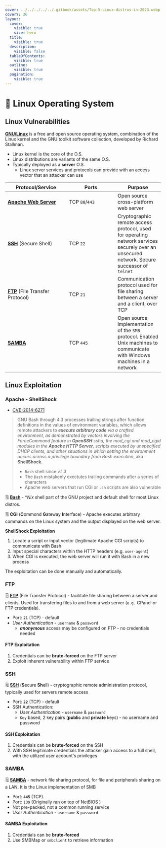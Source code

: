 ```yaml
---
cover: ../../../../../.gitbook/assets/Top-5-Linux-distros-in-2023.webp
coverY: 36
layout:
  cover:
    visible: true
    size: hero
  title:
    visible: true
  description:
    visible: false
  tableOfContents:
    visible: true
  outline:
    visible: true
  pagination:
    visible: true
---
```


# 🐧 Linux Operating System

## Linux Vulnerabilities <a href="#linux-vulnerabilities" id="linux-vulnerabilities"></a>

[**GNU/Linux**](https://www.gnu.org/home.en.html) is a free and open source operating system, combination of the Linux kernel and the GNU toolkit software collection, developed by Richard Stallman.

* Linux kernel is the core of the O.S.
* Linux distributions are variants of the same O.S.
* Typically deployed as a **server** O.S.
  * Linux server services and protocols can provide with an access vector that an attacker can use

<table><thead><tr><th width="183">Protocol/Service</th><th width="141">Ports</th><th>Purpose</th></tr></thead><tbody><tr><td><a href="https://httpd.apache.org/"><strong>Apache Web Server</strong></a></td><td>TCP <code>80</code>/<code>443</code></td><td>Open source cross-platform web server</td></tr><tr><td><a href="https://en.wikipedia.org/wiki/Secure_Shell"><strong>SSH</strong></a> (Secure Shell)</td><td>TCP <code>22</code></td><td>Cryptographic remote access protocol, used for operating network services securely over an unsecured network. Secure successor of <code>telnet</code></td></tr><tr><td><a href="https://en.wikipedia.org/wiki/File_Transfer_Protocol"><strong>FTP</strong></a> (File Transfer Protocol)</td><td>TCP <code>21</code></td><td>Communication protocol used for file sharing between a server and a client, over TCP</td></tr><tr><td><a href="https://www.samba.org/samba/what_is_samba.html"><strong>SAMBA</strong></a></td><td>TCP <code>445</code></td><td>Open source implementation of the <code>SMB</code> protocol. Enabled Unix machines to communicate with Windows machines in a network</td></tr></tbody></table>

## Linux Exploitation <a href="#linux-exploitation" id="linux-exploitation"></a>

### Apache - ShellShock <a href="#apache-shellshock" id="apache-shellshock"></a>

* [CVE-2014-6271](https://nvd.nist.gov/vuln/detail/CVE-2014-6271)

> GNU Bash through 4.3 processes trailing strings after function definitions in the values of environment variables, which allows remote attackers to _**execute arbitrary code** via a crafted environment, as demonstrated by vectors involving the ForceCommand feature in **OpenSSH** sshd, the mod\_cgi and mod\_cgid modules in the **Apache HTTP Server**, scripts executed by unspecified DHCP clients, and other situations in which setting the environment occurs across a privilege boundary from Bash execution_, aka **ShellShock**.
>
> * `Bash` shell since v.1.3
> * The `Bash` mistakenly exectutes trailing commands after a series of characters
> * Apache web servers that run CGI or `.sh` scripts are also vulnerable

🗒️ [**Bash**](https://www.gnu.org/software/bash/) - \*_Nix_ shell part of the GNU project and default shell for most Linux distros.

🗒️ **CGI** (**C**ommond **G**ateway **I**nterface) - Apache executes arbitrary commands on the Linux system and the output displayed on the web server.

**ShellShock Exploitation**

1. Locate a script or input vector (legitimate Apache CGI scripts) to communicate with Bash
2. Input special characters within the HTTP headers (e.g. `user-agent`)
3. When CGI is executed, the web server will run it with Bash in a new process

The exploitation can be done manually and automatically.

### FTP <a href="#ftp" id="ftp"></a>

🗒️ [**FTP**](https://en.wikipedia.org/wiki/File\_Transfer\_Protocol) (File Transfer Protocol) - facilitate file sharing between a server and clients. Used for transfering files to and from a web server (`e.g.` CPanel or FTP credentials).

* Port: **`21`** (TCP) - default
* _User Authentication_ - `username` & `password`
  * _**anonymous**_ access may be configured on FTP - no credentials needed

#### **FTP Exploitation**

1. Credentials can be **brute-forced** on the FTP server
2. Exploit inherent vulnerability within FTP service

### SSH <a href="#ssh" id="ssh"></a>

🗒️ [**SSH**](https://en.wikipedia.org/wiki/Secure\_Shell) (**S**ecure **Sh**ell) - cryptographic remote administration protocol, typically used for servers remote access

* Port: **`22`** (TCP) - default
* SSH Authentication:
  * _User Authentication_ - `username` & `password`
  * `Key` based, 2 key pairs (**public** and **private** keys) - no username and password

#### **SSH Exploitation**

1. Credentials can be **brute-forced** on the SSH
2. With SSH legitimate credentials the attacker gain access to a full shell, with the utilized user account's privileges

### SAMBA <a href="#samba" id="samba"></a>

🗒️ [**SAMBA**](https://www.samba.org/samba/what\_is\_samba.html) - network file sharing protocol, for file and peripherals sharing on a LAN. It is the Linux implementation of SMB

* Port: **`445`** (TCP).&#x20;
* Port: `139` (Originally ran on top of NetBIOS )
* Not pre-packed, not a common running service
* _User Authentication_ - `username` & `password`

#### **SAMBA Exploitation**

1. Credentials can be **brute-forced**
2. Use SMBMap or `smbclient` to retrieve information





